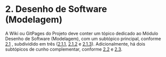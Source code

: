 # 2. Desenho de Software (Modelagem)

A Wiki ou GitPages do Projeto deve conter um tópico dedicado ao Módulo Desenho de Software (Modelagem), com um subtópico principal, conforme [2.1](/docs/Modelagem/2.1.ModelagemTradicional.md)
, subdividido em três ([2.1.1](/docs/Modelagem/2.1.1.UMLEstaticos.md), [2.1.2](/docs/Modelagem/2.1.2.UMLDinamicos.md) e [2.1.3](/docs/Modelagem/2.1.3.Agil.md)). Adicionalmente, há dois subtópicos de cunho complementar, conforme [2.2](/docs/Modelagem/2.2.IniciativasExtras.md) e [2.3](/docs/Modelagem/2.3.ParticipacoesModelagem.md).